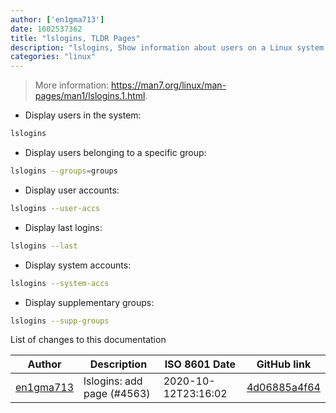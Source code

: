 ```yaml
---
author: ['en1gma713']
date: 1602537362
title: "lslogins, TLDR Pages"
description: "lslogins, Show information about users on a Linux system."
categories: "linux"
---
```

> More information: <https://man7.org/linux/man-pages/man1/lslogins.1.html>.

- Display users in the system:

```bash
lslogins
```

- Display users belonging to a specific group:

```bash
lslogins --groups=groups
```

- Display user accounts:

```bash
lslogins --user-accs
```

- Display last logins:

```bash
lslogins --last
```

- Display system accounts:

```bash
lslogins --system-accs
```

- Display supplementary groups:

```bash
lslogins --supp-groups
```
List of changes to this documentation


Author | Description | ISO 8601 Date | GitHub link
------|-----|-----|-----
[en1gma713](mailto:60906502+en1gma713@users.noreply.github.com) | lslogins: add page (#4563) | 2020-10-12T23:16:02 | [4d06885a4f64](https://github.com/tldr-pages/tldr/commit/4d06885a4f645aa552b8e9270c7f8f00c0bf1b04)

